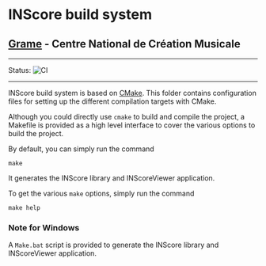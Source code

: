INScore build system
======================================================================

[Grame](http://www.grame.fr) - Centre National de Création Musicale
----------------------------------------------------------------------

---

Status: ![CI](https://github.com/grame-cncm/inscore/workflows/CI/badge.svg)

---

INScore build system is based on [CMake](https://cmake.org/). 
This folder contains configuration files for setting up the different compilation targets with CMake.

Although you could directly use `cmake` to build and compile the project, a Makefile is provided as a high level interface to cover the various options to build the project.

By default, you can simply run the command
~~~
make
~~~
It generates the INScore library and INScoreViewer application.


To get the various `make` options, simply run the command
~~~
make help
~~~
 
### Note for Windows 
A `Make.bat` script is provided to generate the INScore library and INScoreViewer application.  


